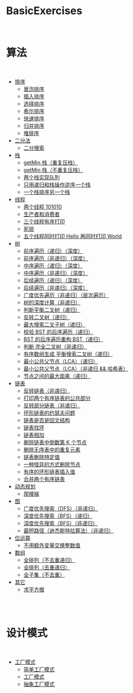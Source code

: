 BasicExercises
==

<br>

# 算法

<br>

- [排序](https://github.com/CaMnter/BasicExercises/blob/master/src/com/camnter/basicexercises/sorting)
    - [冒泡排序](https://github.com/CaMnter/BasicExercises/blob/master/src/com/camnter/basicexercises/sorting/BubbleSort.java)
    - [插入排序](https://github.com/CaMnter/BasicExercises/blob/master/src/com/camnter/basicexercises/sorting/InsertSort.java)
    - [选择排序](https://github.com/CaMnter/BasicExercises/blob/master/src/com/camnter/basicexercises/sorting/SelectionSort.java)
    - [希尔排序](https://github.com/CaMnter/BasicExercises/blob/master/src/com/camnter/basicexercises/sorting/ShellSort.java)
    - [快速排序](https://github.com/CaMnter/BasicExercises/blob/master/src/com/camnter/basicexercises/sorting/QuickSort.java)
    - [归并排序](https://github.com/CaMnter/BasicExercises/blob/master/src/com/camnter/basicexercises/sorting/MergeSort.java)
    - [堆排序](https://github.com/CaMnter/BasicExercises/blob/master/src/com/camnter/basicexercises/sorting/HeapSort.java)
- [二分法](https://github.com/CaMnter/BasicExercises/blob/master/src/com/camnter/basicexercises/binary)
    - [二分搜索](https://github.com/CaMnter/BasicExercises/blob/master/src/com/camnter/basicexercises/binary/BinarySearch.java)
- [栈](https://github.com/CaMnter/BasicExercises/blob/master/src/com/camnter/basicexercises/stack)
    - [getMin 栈（重复压栈）](https://github.com/CaMnter/BasicExercises/blob/master/src/com/camnter/basicexercises/stack/GetMinStackTwo.java)
    - [getMin 栈（不重复压栈）](https://github.com/CaMnter/BasicExercises/blob/master/src/com/camnter/basicexercises/stack/GetMinStackOne.java)
    - [两个栈实现队列](https://github.com/CaMnter/BasicExercises/blob/master/src/com/camnter/basicexercises/stack/TwoStacksImplementQueue.java)
    - [只用递归和栈操作逆序一个栈](https://github.com/CaMnter/BasicExercises/blob/master/src/com/camnter/basicexercises/stack/ReverseStack.java)
    - [一个栈排序另一个栈](https://github.com/CaMnter/BasicExercises/blob/master/src/com/camnter/basicexercises/stack/SortStackByStack.java)
- [线程](https://github.com/CaMnter/BasicExercises/blob/master/src/com/camnter/basicexercises/thread)
    - [两个线程 101010](https://github.com/CaMnter/BasicExercises/blob/master/src/com/camnter/basicexercises/thread/TwoThreadCommunication.java)
    - [生产者和消费者](https://github.com/CaMnter/BasicExercises/blob/master/src/com/camnter/basicexercises/thread/ProducerAndCustomer.java)
    - [三个线程有序打印](https://github.com/CaMnter/BasicExercises/blob/master/src/com/camnter/basicexercises/thread/ThreeThreadCommunication.java)
    - [死锁](https://github.com/CaMnter/BasicExercises/blob/master/src/com/camnter/basicexercises/thread/Deadlock.java)
    - [五个线程同时打印 Hello 再同时打印 World](https://github.com/CaMnter/BasicExercises/blob/master/src/com/camnter/basicexercises/thread/FiveThreadCommunication.java)
- [树](https://github.com/CaMnter/BasicExercises/blob/master/src/com/camnter/basicexercises/tree)
    - [前序遍历（递归）（深度）](https://github.com/CaMnter/BasicExercises/blob/master/src/com/camnter/basicexercises/tree/PreOrderRecursive.java)
    - [前序遍历（非递归）（深度）](https://github.com/CaMnter/BasicExercises/blob/master/src/com/camnter/basicexercises/tree/PreOrder.java)
    - [中序遍历（递归）（深度）](https://github.com/CaMnter/BasicExercises/blob/master/src/com/camnter/basicexercises/tree/InOrderRecursive.java)
    - [中序遍历（非递归）（深度）](https://github.com/CaMnter/BasicExercises/blob/master/src/com/camnter/basicexercises/tree/InOrder.java)
    - [后续遍历（递归）（深度）](https://github.com/CaMnter/BasicExercises/blob/master/src/com/camnter/basicexercises/tree/PostOrderRecursive.java)
    - [后续遍历（非递归）（深度）](https://github.com/CaMnter/BasicExercises/blob/master/src/com/camnter/basicexercises/tree/PostOrder.java)
    - [广度优先遍历（非递归）（层次遍历）](https://github.com/CaMnter/BasicExercises/blob/master/src/com/camnter/basicexercises/tree/LayerTraversal.java)
    - [树的深度计算（非递归）](https://github.com/CaMnter/BasicExercises/blob/master/src/com/camnter/basicexercises/tree/CountLayer.java)
    - [判断平衡二叉树（递归）](https://github.com/CaMnter/BasicExercises/blob/master/src/com/camnter/basicexercises/tree/IsBalancedTreeRecursive.java)
    - [反转二叉树（递归）](https://github.com/CaMnter/BasicExercises/blob/master/src/com/camnter/basicexercises/tree/ReverseTreeRecursive.java)
    - [最大搜索二叉子树（递归）](https://github.com/CaMnter/BasicExercises/blob/master/src/com/camnter/basicexercises/tree/BiggestSubBST.java)
    - [校验 BST 的后序遍历（递归）](https://github.com/CaMnter/BasicExercises/blob/master/src/com/camnter/basicexercises/tree/IsPostOrderArrayOfBST.java)
    - [BST 的后序遍历重构 BST（递归）](https://github.com/CaMnter/BasicExercises/blob/master/src/com/camnter/basicexercises/tree/PostOrderArrayToBST.java)
    - [判断 完全二叉树（非递归）](https://github.com/CaMnter/BasicExercises/blob/master/src/com/camnter/basicexercises/tree/IsCompleteBinaryTree.java)
    - [有序数组生成 平衡搜索二叉树（递归）](https://github.com/CaMnter/BasicExercises/blob/master/src/com/camnter/basicexercises/tree/GenerateBBST.java)
    - [最小公共父节点（LCA）（递归）](https://github.com/CaMnter/BasicExercises/blob/master/src/com/camnter/basicexercises/tree/LowestCommonAncestorRecursive.java)
    - [最小公共父节点（LCA）（非递归 && 哈希表）](https://github.com/CaMnter/BasicExercises/blob/master/src/com/camnter/basicexercises/tree/LowestCommonAncestorByHashMap.java)
    - [节点之间的最大距离（递归）](https://github.com/CaMnter/BasicExercises/blob/master/src/com/camnter/basicexercises/tree/MaximumDistanceBetweenNodes.java)
- [链表](https://github.com/CaMnter/BasicExercises/blob/master/src/com/camnter/basicexercises/linklist)
    - [反转链表（非递归）](https://github.com/CaMnter/BasicExercises/blob/master/src/com/camnter/basicexercises/linklist/ReverseLinkList.java)
    - [打印两个有序链表的公共部分](https://github.com/CaMnter/BasicExercises/blob/master/src/com/camnter/basicexercises/linklist/PrintLinkListCommonPart.java)
    - [反转部分链表（非递归）](https://github.com/CaMnter/BasicExercises/blob/master/src/com/camnter/basicexercises/linklist/ReversePartOfLinkList.java)
    - [环形链表的约瑟夫问题](https://github.com/CaMnter/BasicExercises/blob/master/src/com/camnter/basicexercises/linklist/Josephus.java)
    - [链表是否是回文结构](https://github.com/CaMnter/BasicExercises/blob/master/src/com/camnter/basicexercises/linklist/IsPalindrome.java)
    - [链表找环](https://github.com/CaMnter/BasicExercises/blob/master/src/com/camnter/basicexercises/linklist/WithRingLinkList.java)
    - [链表相加](https://github.com/CaMnter/BasicExercises/blob/master/src/com/camnter/basicexercises/linklist/LinkListAddition.java)
    - [删除链表中倒数第 K 个节点](https://github.com/CaMnter/BasicExercises/blob/master/src/com/camnter/basicexercises/linklist/RemoveLastKthNode.java)
    - [删除无序表中的重复元素](https://github.com/CaMnter/BasicExercises/blob/master/src/com/camnter/basicexercises/linklist/RemoveDuplicateElements.java)
    - [链表删除特定值](https://github.com/CaMnter/BasicExercises/blob/master/src/com/camnter/basicexercises/linklist/DeleteSpecifiedValue.java)
    - [一种怪异的方式删除节点](https://github.com/CaMnter/BasicExercises/blob/master/src/com/camnter/basicexercises/linklist/WeirdWayToDeleteNodes.java)
    - [有序的环形链表插入值](https://github.com/CaMnter/BasicExercises/blob/master/src/com/camnter/basicexercises/linklist/OrderedCircularLinkListInsertNode.java)
    - [合并两个有序链表](https://github.com/CaMnter/BasicExercises/blob/master/src/com/camnter/basicexercises/linklist/MergingOrderedLinkLists.java)
- [动态规划](https://github.com/CaMnter/BasicExercises/blob/master/src/com/camnter/basicexercises/dynamicplanning)
    - [爬楼梯](https://github.com/CaMnter/BasicExercises/blob/master/src/com/camnter/basicexercises/dynamicplanning/ClimbStairs.java)
- [图](https://github.com/CaMnter/BasicExercises/blob/master/src/com/camnter/basicexercises/graph)
    - [广度优先搜索（DFS）（非递归）](https://github.com/CaMnter/BasicExercises/blob/master/src/com/camnter/basicexercises/graph/BreadthFirstSearch.java)
    - [深度优先搜索（BFS）（递归）](https://github.com/CaMnter/BasicExercises/blob/master/src/com/camnter/basicexercises/graph/DepthFirstSearchRecursive.java)
    - [深度优先搜索（BFS）（非递归）](https://github.com/CaMnter/BasicExercises/blob/master/src/com/camnter/basicexercises/graph/DepthFirstSearch.java)
    - [最短路径（迪杰斯特拉算法）（非递归）](https://github.com/CaMnter/BasicExercises/blob/master/src/com/camnter/basicexercises/graph/Dijkstra.java)
- [位运算](https://github.com/CaMnter/BasicExercises/blob/master/src/com/camnter/basicexercises/bit)
    - [不用额外变量交换整数值](https://github.com/CaMnter/BasicExercises/blob/master/src/com/camnter/basicexercises/bit/SpecialExchangeValue.java)
- [数组](https://github.com/CaMnter/BasicExercises/blob/master/src/com/camnter/basicexercises/array)
    - [全排列（不去重递归）](https://github.com/CaMnter/BasicExercises/blob/master/src/com/camnter/basicexercises/array/FullPermutationRecursive.java)
    - [全排列（去重递归）](https://github.com/CaMnter/BasicExercises/blob/master/src/com/camnter/basicexercises/array/FullPermutationOptimizedRecursive.java)
    - [全子集（不去重）](https://github.com/CaMnter/BasicExercises/blob/master/src/com/camnter/basicexercises/array/Subsets.java)
- [其它](https://github.com/CaMnter/BasicExercises/blob/master/src/com/camnter/basicexercises/other)
    - [求平方根](https://github.com/CaMnter/BasicExercises/blob/master/src/com/camnter/basicexercises/other/Sqrt.java)


<br>
<br>

# 设计模式

<br>

- [工厂模式](https://github.com/CaMnter/BasicExercises/blob/master/src/com/camnter/basicexercises/design/factory)
    - [简单工厂模式](https://github.com/CaMnter/BasicExercises/blob/master/src/com/camnter/basicexercises/design/factory/SimpleFactoryPattern.java)
    - [工厂模式](https://github.com/CaMnter/BasicExercises/blob/master/src/com/camnter/basicexercises/design/factory/FactoryPattern.java)
    - [抽象工厂模式](https://github.com/CaMnter/BasicExercises/blob/master/src/com/camnter/basicexercises/design/factory/AbstractFactoryPattern.java)

<br>
<br>